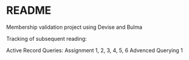 # README

Membership validation project using Devise and Bulma

Tracking of subsequent reading:

Active Record Queries:
Assignment 1, 2, 3, 4, 5, 6
Advenced Querying 1
